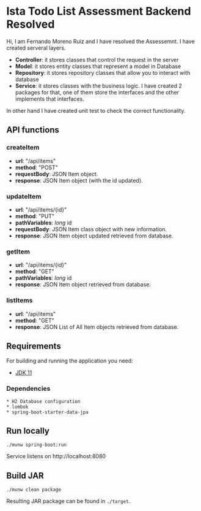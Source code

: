 # Ista Todo List Assessment Backend Resolved

Hi, I am Fernando Moreno Ruiz and I have resolved the Assessemnt. I have created serveral layers.

* **Controller**: it stores classes that control the request in the server
* **Model**: it stores entity classes that represent a model in Database
* **Repository**: it stores repository classes that allow you to interact with database
* **Service**: it stores classes with the business logic. I have created 2 packages for that, one of them store the interfaces and the other implements that interfaces.

In other hand I have created unit test to check the correct functionality.

## API functions
### createItem
* **url**: "/api/items"
* **method**: "POST"
* **requestBody**: JSON Item object.
* **response**: JSON Item object (with the id updated).

### updateItem
* **url**: "/api/items/{id}"
* **method**: "PUT"
* **pathVariables**: *long* id
* **requestBody**: JSON Item class object with new information.
* **response**: JSON Item object updated retrieved from database.

### getItem
* **url**: "/api/items/{id}"
* **method**: "GET"
* **pathVariables**: *long* id
* **response**: JSON Item object retrieved from database.

### listItems
* **url**: "/api/items"
* **method**: "GET"
* **response**: JSON List of All Item objects retrieved from database.

## Requirements
For building and running the application you need:

* [JDK 11](https://openjdk.java.net/projects/jdk/11/)

### Dependencies

	* H2 Database configuration 
	* lombok
	* spring-boot-starter-data-jpa

## Run locally

`./mvnw spring-boot:run`

Service listens on http://localhost:8080

## Build JAR

`./mvnw clean package`

Resulting JAR package can be found in `./target`.
